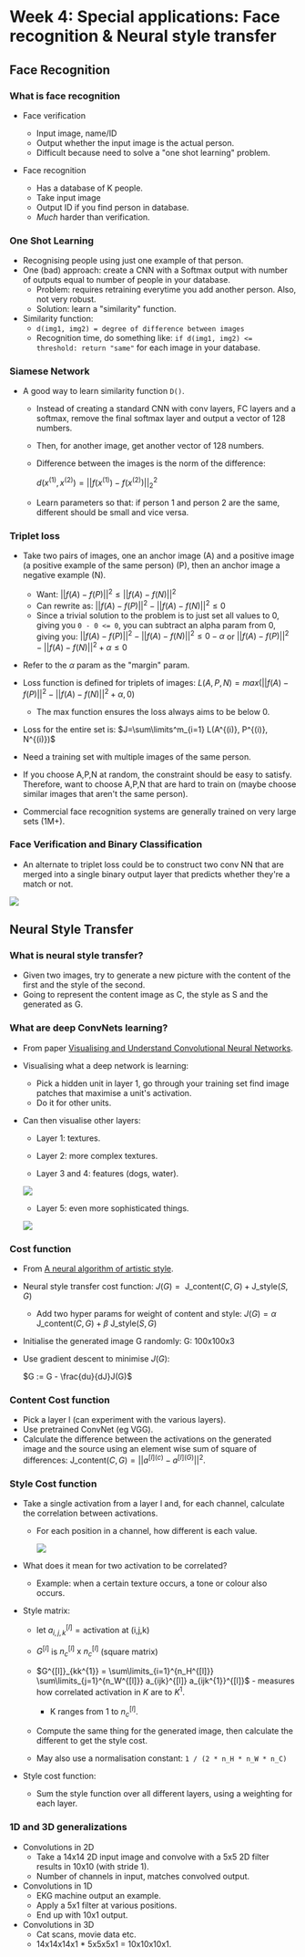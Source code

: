 # Week 4: Special applications: Face recognition & Neural style transfer

## Face Recognition

### What is face recognition

* Face verification
  * Input image, name/ID
  * Output whether the input image is the actual person.
  * Difficult because need to solve a "one shot learning" problem.

* Face recognition
  * Has a database of K people.
  * Take input image
  * Output ID if you find person in database.
  * *Much* harder than verification.


### One Shot Learning

* Recognising people using just one example of that person.
* One (bad) approach: create a CNN with a Softmax output with number of outputs equal to number of people in your database.
  * Problem: requires retraining everytime you add another person. Also, not very robust.
  * Solution: learn a "similarity" function.
* Similarity function:
  * `d(img1, img2) = degree of difference between images`
  * Recognition time, do something like: `if d(img1, img2) <= threshold: return "same"` for each image in your database.

### Siamese Network

* A good way to learn similarity function `D()`.
  * Instead of creating a standard CNN with conv layers, FC layers and a softmax, remove the final softmax layer and output a vector of 128 numbers.
  * Then, for another image, get another vector of 128 numbers.
  * Difference between the images is the norm of the difference:

    $d(x^{(1)}, x^{(2)}) = ||f(x^{(1)}) - f(x^{(2)})||^2_2$
  * Learn parameters so that: if person 1 and person 2 are the same, different should be small and vice versa.

### Triplet loss

* Take two pairs of images, one an anchor image (A) and a positive image (a positive example of the same person) (P), then an anchor image a negative example (N).
  * Want: $||f(A)-f(P)||^2 \le ||f(A)-f(N)||^2$
  * Can rewrite as: $||f(A)-f(P)||^2 - ||f(A)-f(N)||^2 \le 0$
  * Since a trivial solution to the problem is to just set all values to 0, giving you `0 - 0 <= 0`, you can subtract an alpha param from 0, giving you: $||f(A)-f(P)||^2 - ||f(A)-f(N)||^2 \le 0 - \alpha$ or $||f(A)-f(P)||^2 - ||f(A)-f(N)||^2 + \alpha \le 0$
* Refer to the $\alpha$ param as the "margin" param.

* Loss function is defined for triplets of images:
  $L(A,P,N)=max(||f(A)-f(P)||^2-||f(A)-f(N)||^2 + \alpha, 0)$
    * The max function ensures the loss always aims to be below 0.

* Loss for the entire set is: $J=\sum\limits^m_{i=1} L(A^{(i)}, P^{(i)}, N^{(i)})$
* Need a training set with multiple images of the same person.
* If you choose A,P,N at random, the constraint should be easy to satisfy. Therefore, want to choose A,P,N that are hard to train on (maybe choose similar images that aren't the same person).
* Commercial face recognition systems are generally trained on very large sets (1M+).

### Face Verification and Binary Classification

* An alternate to triplet loss could be to construct two conv NN that are merged into a single binary output layer that predicts whether they're a match or not.

![](week-61b1dabf.png)

## Neural Style Transfer

### What is neural style transfer?

* Given two images, try to generate a new picture with the content of the first and the style of the second.
* Going to represent the content image as C, the style as S and the generated as G.

### What are deep ConvNets learning?

* From paper [Visualising and Understand Convolutional Neural Networks](https://arxiv.org/pdf/1311.2901.pdf).
* Visualising what a deep network is learning:
  * Pick a hidden unit in layer 1, go through your training set find image patches that maximise a unit's activation.
  * Do it for other units.

* Can then visualise other layers:

  * Layer 1: textures.

  * Layer 2: more complex textures.

  * Layer 3 and 4: features (dogs, water).

  ![](week-4f3a176c.png)

  * Layer 5: even more sophisticated things.

  ![](week-8f9cf470.png)

### Cost function

* From [A neural algorithm of artistic style](https://arxiv.org/pdf/1508.06576.pdf).
* Neural style transfer cost function:
  $J(G) = \text{ J_content}(C, G) + \text{J_style}(S, G)$
  * Add two hyper params for weight of content and style:
  $J(G) = \alpha \text{ J_content}(C, G) + \beta \text{ J_style}(S, G)$
* Initialise the generated image G randomly:  G: 100x100x3
* Use gradient descent to minimise $J(G)$:

  $G := G - \frac{du}{dJ}J(G)$

### Content Cost function

* Pick a layer l (can experiment with the various layers).
* Use pretrained ConvNet (eg VGG).
* Calculate the difference between the activations on the generated image and the source using an element wise sum of square of differences:  $\text{J_content}(C, G) = ||a^{[l](c)} - a^{[l](G)}||^2$.

### Style Cost function

* Take a single activation from a layer l and, for each channel, calculate the correlation between activations.
  * For each position in a channel, how different is each value.

      ![](week-a5aab40f.png)

* What does it mean for two activation to be correlated?
  * Example: when a certain texture occurs, a tone or colour also occurs.


* Style matrix:

  * let $a^{[l]}_{i,j,k} = \text{activation at (i,j,k)}$
  * $G^{[l]}$ is $n^{[l]}_c \text{ x }  n^{[l]}_c$ (square matrix)

  * $G^{[l]}_{kk^{1}} = \sum\limits_{i=1}^{n_H^{[l]}} \sum\limits_{j=1}^{n_W^{[l]}} a_{ijk}^{[l]} a_{ijk^{1}}^{[l]}$ - measures how correlated activation in $K$ are to $K^1$.
    * K ranges from 1 to $n_c^{[l]}$.

  * Compute the same thing for the generated image, then calculate the different to get the style cost.
  * May also use a normalisation constant: `1 / (2 * n_H * n_W * n_C)`

* Style cost function:
  * Sum the style function over all different layers, using a weighting for each layer.

### 1D and 3D generalizations

* Convolutions in 2D
  * Take a 14x14 2D input image and convolve with a 5x5 2D filter results in 10x10 (with stride 1).
  * Number of channels in input, matches convolved output.
* Convolutions in 1D
  * EKG machine output an example.
  * Apply a 5x1 filter at various positions.
  * End up with 10x1 output.
* Convolutions in 3D
  * Cat scans, movie data etc.
  * 14x14x14x1 * 5x5x5x1 = 10x10x10x1.
